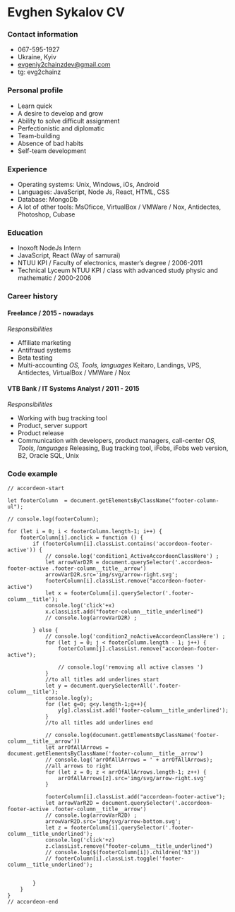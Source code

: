 # Evghen Sykalov CV

### Contact information
* 067-595-1927
* Ukraine, Kyiv
* evgeniy2chainzdev@gmail.com
* tg: evg2chainz

### Personal profile
* Learn quick
* A desire to develop and grow 
* Ability to solve difficult assignment
* Perfectionistic and diplomatic
* Team-building
* Absence of bad habits
* Self-team development

### Experience
* Operating systems: Unix, Windows, iOs, Android 
* Languages: JavaScript, Node Js, React, HTML, CSS
* Database: MongoDb
* A lot of other tools: MsOficce, VirtualBox / VMWare / Nox, Antidectes, Photoshop, Cubase

### Education 
* Inoxoft NodeJs Intern
* JavaScript, React (Way of samurai)
* NTUU KPI / Faculty of electronics, master’s degree / 2006-2011
* Technical Lyceum NTUU KPI / class with advanced study physic and mathematic / 2000-2006

### Career history
#### Freelance / 2015 - nowadays
_Responsibilities_
* Affiliate marketing
* Antifraud systems
* Beta testing
* Multi-accounting
_OS, Tools, languages_
Keitaro, Landings, VPS, Antidectes, VirtualBox / VMWare / Nox
#### VTB Bank / IT Systems Analyst / 2011 - 2015
_Responsibilities_
* Working with bug tracking tool
* Product, server support
* Product release
* Communication with developers, product managers, call-center
_OS, Tools, languages_
Releasing, Bug tracking tool, iFobs, iFobs web version, B2, Oracle SQL, Unix

### Code example
```
// accordeon-start

let footerColumn  = document.getElementsByClassName("footer-column-ul");

// console.log(footerColumn);

for (let i = 0; i < footerColumn.length-1; i++) {
    footerColumn[i].onclick = function () {
        if (footerColumn[i].classList.contains('accordeon-footer-active')) {
            // console.log('condition1_ActiveAccordeonClassHere') ;
            let arrowVarD2R = document.querySelector('.accordeon-footer-active .footer-column__title__arrow')
            arrowVarD2R.src='img/svg/arrow-right.svg';
            footerColumn[i].classList.remove("accordeon-footer-active")
            let x = footerColumn[i].querySelector('.footer-column__title');
            console.log('click'+x)
            x.classList.add("footer-column__title_underlined")
            // console.log(arrowVarD2R) ;

        } else {
            // console.log('condition2_noActiveAccordeonClassHere') ;
            for (let j = 0; j < footerColumn.length - 1; j++) {
                footerColumn[j].classList.remove("accordeon-footer-active");

                // console.log('removing all active classes ')
            }
            //to all titles add underlines start
            let y = document.querySelectorAll('.footer-column__title');
            console.log(y);
            for (let g=0; g<y.length-1;g++){
                y[g].classList.add('footer-column__title_underlined');
            }
            //to all titles add underlines end

            // console.log(document.getElementsByClassName('footer-column__title__arrow'))
            let arrOfAllArrows = document.getElementsByClassName('footer-column__title__arrow')
            // console.log('arrOfAllArrows = ' + arrOfAllArrows);
            //all arrows to right
            for (let z = 0; z < arrOfAllArrows.length-1; z++) {
                arrOfAllArrows[z].src='img/svg/arrow-right.svg'
            }

            footerColumn[i].classList.add("accordeon-footer-active");
            let arrowVarR2D = document.querySelector('.accordeon-footer-active .footer-column__title__arrow')
            // console.log(arrowVarR2D) ;
            arrowVarR2D.src='img/svg/arrow-bottom.svg';
            let z = footerColumn[i].querySelector('.footer-column__title_underlined');
            console.log('click'+z)
            z.classList.remove("footer-column__title_underlined")
            // console.log($(footerColumn[i]).children('h3'))
            // footerColumn[i].classList.toggle('footer-column__title_underlined');


        }
    }
}
// accordeon-end
```